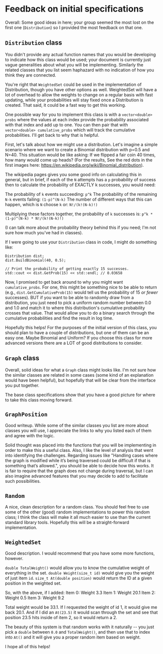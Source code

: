 # Feedback on initial specifications

Overall: Some good ideas in here; your group seemed the most lost on the first one (`Distribution`) so I provided the most feedback on that one.

## `Distribution` class

You didn't provide any actual function names that you would be developing to indicate how this class would be used; your document is currently just vague generalities about what you will be implementing.  Similarly the related classes that you list seem haphazard with no indication of how you think they are connected.

You're right that `WeightedSet` could be used in the implementation of Distribution, though you have other options as well.  WeightedSet will have a lot of overhead to allow the weights to change on a regular basis with fast updating, while your probabilities will stay fixed once a Distribution is created.  That said, it could be a fast way to get this working.

One possible way for you to implement this class is with a `vector<double> probs` where the values at each index provide the probability associated with that index and add up to one.  You can then pair that with `vector<double> cumulative_probs` which will track the cumulative probabilities.  I'll get back to why that is helpful.

First, let's talk about how we might use a distribution.  Let's imagine a simple scenario where we want to create a Binomial distribution with p=0.5 and N=40.  This situation would be like asking: If we flipped a fair coin 40 times, how many would come up heads?  (For the results, See the red dots in the first images here: https://en.wikipedia.org/wiki/Binomial_distribution).

The wikipedia pages gives you some good info on calculating this in general, but in brief, if each of the `N` attempts has a `p` probability of success then to calculate the probability of EXACTLY k successes, you would need:

The probability of `k` events succeeding: `p^k`
The probability of the remaining `N-k` events failing: `(1-p)^(N-k)`
The number of different ways that this can happen, which is `N` choose `k` or: `N!/(k!(N-k)!)`

Multiplying these factors together, the probability of `k` successes is:
      `p^k * (1-p)^(N-k) * N!/(k!(N-k)!)`

(I can talk more about the probability theory behind this if you need; I'm not sure how much you've had in classes).

If I were going to use your `Distribution` class in code, I might do something like:

```
Distribution dist;
dist.BuildBinomial(40, 0.5);

// Print the probability of getting exactly 15 successes.
std::cout << dist.GetProb(15) << std::endl; // 0.03658
```

Now, I promised to get back around to why you might want `cumulative_probs`.  For one, this might be something nice to be able to return (e.g., `dist.GetCumulativeProb(15)` would tell us the probability of 15 _or fewer_ successes).  BUT if you want to be able to randomly draw from a distribution, you just need to pick a uniform random number between 0.0 and 1.0 and match it to where this distribution's cumulative probability crosses that value.  That would allow you to do a binary search through the cumulative probabilities and find the result in log time.

Hopefully this helps!  For the purposes of the initial version of this class, you should plan to have a couple of distributions, but one of them can be an easy one.  Maybe Binomial and Uniform?  If you choose this class for more advanced versions there are a LOT of good distributions to consider.

## `Graph` class

Overall, solid ideas for what a `Graph` class might looks like.  I'm not sure how the similar classes are related in some cases (some kind of an explanation would have been helpful), but hopefully that will be clear from the interface you put together.

The base class specifications show that you have a good picture for where to take this class moving forward.

## `GraphPosition`

Good writeup.  While some of the similar classes you list are more about classes you will use, I appreciate the links to why you listed each of them and agree with the logic.

Solid thought was placed into the functions that you will be implementing in order to make this a useful class.  Also, I like the level of analysis that went into identifying the challenges.  Regarding issues like "Handling cases where the graph is modified while it’s being traversed could be difficult if that is something that’s allowed.", you should be able to decide how this works.  It is fair to require that the graph does not change during traversal, but I can also imagine advanced features that you may decide to add to facilitate such possibilities.

## `Random`

A nice, clean description for a random class.  You should feel free to use some of the other (good) random implementations to power this random class; I think the class will make it all much easier to use than the current standard library tools.  Hopefully this will be a straight-forward implementation.

## `WeightedSet`

Good description.  I would recommend that you have some more functions, however.

`double TotalWeight()` would allow you to know the cumulative weight of everything in the set.
`double Weight(size_t id)` would give you the weight of just item `id`.
`size_t At(double position)` would return the ID at a given position in the weighted set.

So, with the above, if I added:
Item 0: Weight 3.3
Item 1: Weight 20.1
Item 2: Weight 0.5
Item 3: Weight 9.2

Total weight would be 33.1.  If I requested the weight of id 1, it would give me back 20.1.  And if I did an `At(23.5)` it would scan through the set and see that position 23.5 hits inside of item 2, so it would return a 2.

The beauty of this system is that random works with it naturally -- you just pick a `double` between `0.0` and `TotalWeight()`, and then use that to index into `At()` and it will give you a proper random item based on weight.

I hope all of this helps!
